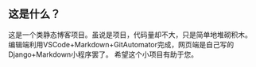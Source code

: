 ## 这是什么？
这是一个类静态博客项目。虽说是项目，代码量却不大，只是简单地堆砌积木。
编辑端利用VSCode+Markdown+GitAutomator完成，网页端是自己写的Django+Markdown小程序罢了。
希望这个小项目有助于您。